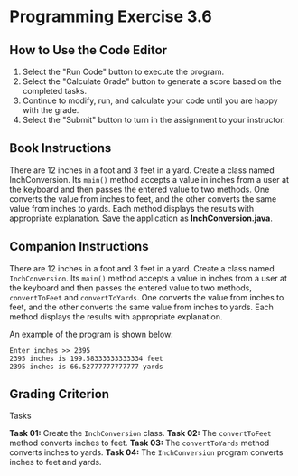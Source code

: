 # Programming Exercise 3.6

## How to Use the Code Editor

1. Select the "Run Code" button to execute the program.
2. Select the "Calculate Grade" button to generate a score based on the completed tasks.
3. Continue to modify, run, and calculate your code until you are happy with the grade.
4. Select the "Submit" button to turn in the assignment to your instructor.

## Book Instructions

There are 12 inches in a foot and 3 feet in a yard.
Create a class named InchConversion.
Its `main()` method accepts a value in inches from a user at the keyboard and then passes the entered value to two methods.
One converts the value from inches to feet, and the other converts the same value from inches to yards.
Each method displays the results with appropriate explanation.
Save the application as **InchConversion.java**.

## Companion Instructions

There are 12 inches in a foot and 3 feet in a yard.
Create a class named `InchConversion`.
Its `main()` method accepts a value in inches from a user at the keyboard and then passes the entered value to two methods, `convertToFeet` and `convertToYards`.
One converts the value from inches to feet, and the other converts the same value from inches to yards.
Each method displays the results with appropriate explanation.

An example of the program is shown below:
```
Enter inches >> 2395
2395 inches is 199.58333333333334 feet
2395 inches is 66.52777777777777 yards
```

## Grading Criterion

Tasks

**Task 01:**  Create the `InchConversion` class.
**Task 02:**  The `convertToFeet` method converts inches to feet.
**Task 03:**  The `convertToYards` method converts inches to yards.
**Task 04:**  The `InchConversion` program converts inches to feet and yards.
